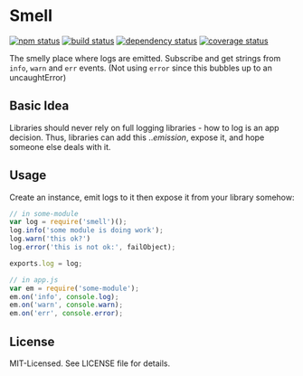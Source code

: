 # Smell
[![npm status](http://img.shields.io/npm/v/smell.svg)](https://www.npmjs.org/package/smell)
[![build status](https://secure.travis-ci.org/clux/smell.svg)](http://travis-ci.org/clux/smell)
[![dependency status](https://david-dm.org/clux/smell.svg)](https://david-dm.org/clux/smell)
[![coverage status](http://img.shields.io/coveralls/clux/smell.svg)](https://coveralls.io/r/clux/smell)

The smelly place where logs are emitted. Subscribe and get strings from `info`, `warn` and `err` events. (Not using `error` since this bubbles up to an uncaughtError)

## Basic Idea
Libraries should never rely on full logging libraries - how to log is an app decision. Thus, libraries can add this .._emission_, expose it, and hope someone else deals with it.

## Usage
Create an instance, emit logs to it then expose it from your library somehow:

```js
// in some-module
var log = require('smell')();
log.info('some module is doing work');
log.warn('this ok?')
log.error('this is not ok:', failObject);

exports.log = log;

// in app.js
var em = require('some-module');
em.on('info', console.log);
em.on('warn', console.warn);
em.on('err', console.error);
```

## License
MIT-Licensed. See LICENSE file for details.
